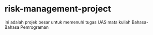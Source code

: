 # risk-management-project
ini adalah projek besar untuk memenuhi tugas UAS mata kuliah Bahasa-Bahasa Pemrograman
